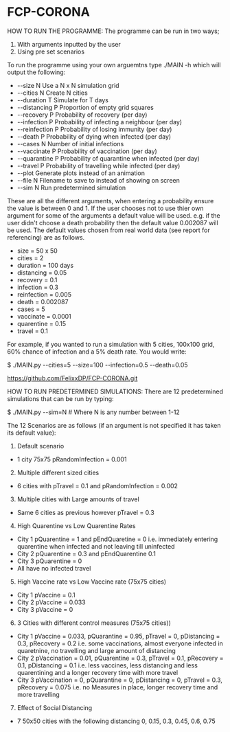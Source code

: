 # FCP-CORONAHOW TO RUN THE PROGRAMME:The programme can be run in two ways; 1) With arguments inputted by the user 2) Using pre set scenarios To run the programme using your own arguemtns type ./MAIN -h which will output the following:-  --size N         Use a N x N simulation grid-  --cities N       Create N cities-  --duration T     Simulate for T days-  --distancing P   Proportion of empty grid squares-  --recovery P     Probability of recovery (per day)-  --infection P    Probability of infecting a neighbour (per day)-  --reinfection P  Probability of losing immunity (per day)-  --death P        Probability of dying when infected (per day)-  --cases N        Number of initial infections-  --vaccinate P    Probability of vaccination (per day)-  --quarantine P   Probability of quarantine when infected (per day)-  --travel P       Probability of travelling while infected (per day)-  --plot           Generate plots instead of an animation-  --file N         Filename to save to instead of showing on screen-  --sim N          Run predetermined simulationThese are all the different arguments, when entering a probability ensure the value is between 0 and 1. If the user chooses not to use thier own argument for some of the arguments a default value will be used. e.g. if the user didn't choose a death probability then the default value 0.002087 will be used. The default values chosen from real world data (see report for referencing) are as follows.- size = 50 x 50- cities = 2- duration = 100 days- distancing = 0.05- recovery = 0.1- infection = 0.3- reinfection = 0.005- death = 0.002087- cases = 5- vaccinate = 0.0001 - quarentine = 0.15- travel = 0.1For example, if you wanted to run a simulation with 5 cities, 100x100 grid, 60% chance of infection and a 5%death rate. You would write:$ ./MAIN.py --cities=5 --size=100 --infection=0.5 --death=0.05https://github.com/FelixxDP/FCP-CORONA.gitHOW TO RUN PREDETERMINED SIMULATIONS:There are 12 predetermined simulations that can be run by typing:$ ./MAIN.py --sim=N  # Where N is any number between 1-12The 12 Scenarios are as follows (if an argument is not specified it has taken its default value):1) Default scenario- 1 city 75x75 pRandomInfection = 0.001 2) Multiple different sized cities- 6 cities with pTravel = 0.1 and pRandomInfection = 0.0023) Multiple cities with Large amounts of travel- Same 6 cities as previous however pTravel = 0.34) High Quarentine vs Low Quarentine Rates- City 1 pQuarentine = 1 and pEndQuaretine = 0 i.e. immediately entering quarentine when infected and not leaving till uninfected- City 2 pQuarentine = 0.3 and pEndQuarentine 0.1- City 3 pQuarentine = 0- All have no infected travel5) High Vaccine rate vs Low Vaccine rate (75x75 cities)- City 1 pVaccine = 0.1- City 2 pVaccine = 0.033- City 3 pVaccine = 06) 3 Cities with different control measures (75x75 cities))- City 1 pVaccine = 0.033, pQuarantine = 0.95, pTravel = 0, pDistancing = 0.3, pRecovery = 0.2 i.e. some vaccinations, almost everyone infected in quaretnine, no travelling and large amount of distancing- City 2 pVaccination = 0.01, pQuarentine = 0.3, pTravel = 0.1, pRecovery = 0.1, pDistancing = 0.1 i.e. less vaccines, less distancing and less quarentining and a longer recovery time with more travel- City 3 pVaccination = 0, pQuarantine = 0, pDistancing = 0, pTravel = 0.3, pRecovery = 0.075 i.e. no Measures in place, longer recovery time andmore travelling7) Effect of Social Distancing- 7 50x50 cities with the following distancing 0, 0.15, 0.3, 0.45, 0.6, 0.75                